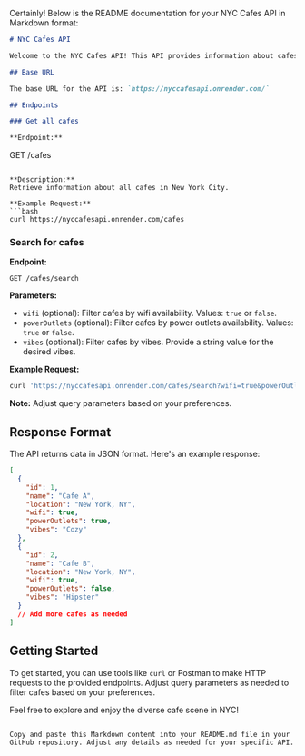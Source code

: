 Certainly! Below is the README documentation for your NYC Cafes API in Markdown format:

```markdown
# NYC Cafes API

Welcome to the NYC Cafes API! This API provides information about cafes in New York City, allowing you to explore various parameters such as wifi availability, power outlets, and vibes.

## Base URL

The base URL for the API is: `https://nyccafesapi.onrender.com/`

## Endpoints

### Get all cafes

**Endpoint:**
```
GET /cafes
```

**Description:**
Retrieve information about all cafes in New York City.

**Example Request:**
```bash
curl https://nyccafesapi.onrender.com/cafes
```

### Search for cafes

**Endpoint:**
```
GET /cafes/search
```

**Parameters:**
- `wifi` (optional): Filter cafes by wifi availability. Values: `true` or `false`.
- `powerOutlets` (optional): Filter cafes by power outlets availability. Values: `true` or `false`.
- `vibes` (optional): Filter cafes by vibes. Provide a string value for the desired vibes.

**Example Request:**
```bash
curl 'https://nyccafesapi.onrender.com/cafes/search?wifi=true&powerOutlets=true&vibes=Cozy'
```

**Note:** Adjust query parameters based on your preferences.

## Response Format

The API returns data in JSON format. Here's an example response:

```json
[
  {
    "id": 1,
    "name": "Cafe A",
    "location": "New York, NY",
    "wifi": true,
    "powerOutlets": true,
    "vibes": "Cozy"
  },
  {
    "id": 2,
    "name": "Cafe B",
    "location": "New York, NY",
    "wifi": true,
    "powerOutlets": false,
    "vibes": "Hipster"
  }
  // Add more cafes as needed
]
```

## Getting Started

To get started, you can use tools like `curl` or Postman to make HTTP requests to the provided endpoints. Adjust query parameters as needed to filter cafes based on your preferences.

Feel free to explore and enjoy the diverse cafe scene in NYC!
```

Copy and paste this Markdown content into your README.md file in your GitHub repository. Adjust any details as needed for your specific API.





